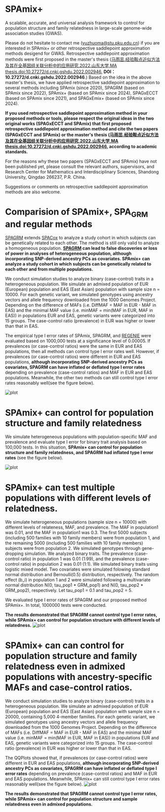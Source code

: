 # SPAmix+
A scalable, accurate, and universal analysis framework to control for population structure and family relatedness in large-scale genome-wide association studies (GWAS).

Please do not hesitate to contact me (yuzhuoma@stu.pku.edu.cn) if you are interested in SPAmix+ or other retrospective saddlepoint approximation methods desigend for GWAS. Retrospective saddlepoint approximation methods were first proposed in the master's thesis ([马雨茁.经验鞍点近似方法及其在全基因组关联分析中的应用研究.2022.山东大学,MA thesis.doi:10.27272/d.cnki.gshdu.2022.002946.](https://kns.cnki.net/kcms2/article/abstract?v=jkwd3qsBIEKwkKkgMuimTLSEojAEBaWSJzCAd3uOCepX09aaYi1Vhn87HddxnsydAW9MGQHzgdF9Nw93IZ_DZCdJbGAX3C13DfGxpW58VBV273z1eVlg75Je1akPxIDc5iiSpz46iutS1tt9m3MJRg==&uniplatform=NZKPT&language=CHS) 
**DOI：	10.27272/d.cnki.gshdu.2022.002946**.) Based on the idea in the above master's thesis, we have applied retrospective saddlepoint approximation to several methods including SPAmix (since 2020), SPAGRM (based on SPAmix since 2022), SPAmix+ (based on SPAmix since 2024), SPAGxECCT (based on SPAmix since 2021), and SPAGxEmix+ (based on SPAmix since 2024). 

**If you used retrospective saddlepoint approximation method in your proposed methods or tools, please respect the original ideas in the two original works (SPAGxECCT and SPAmix) that first proposed retrospective saddlepoint approximation method and cite the two papers (SPAGxECCT and SPAmix) or the master's thesis ([马雨茁.经验鞍点近似方法及其在全基因组关联分析中的应用研究.2022.山东大学,MA thesis.doi:10.27272/d.cnki.gshdu.2022.002946.](https://kns.cnki.net/kcms2/article/abstract?v=jkwd3qsBIEKwkKkgMuimTLSEojAEBaWSJzCAd3uOCepX09aaYi1Vhn87HddxnsydAW9MGQHzgdF9Nw93IZ_DZCdJbGAX3C13DfGxpW58VBV273z1eVlg75Je1akPxIDc5iiSpz46iutS1tt9m3MJRg==&uniplatform=NZKPT&language=CHS) according to academic standards.**

For the reasons why these two papers (SPAGxECCT and SPAmix) have not been published yet, please consult the relevant authors, supervisors, and Research Center for Mathematics and Interdisciplinary Sciences, Shandong University, Qingdao 266237, P.R. China.

Suggestions or comments on retrospective saddlepoint approximation methods are also welcome.

# Comparision of SPAmix+, SPA<sub>GRM</sub> and regular methods

[SPAGRM](https://wenjianbi.github.io/grab.github.io/docs/approach_SPACox.html) extends [SPACox](https://wenjianbi.github.io/grab.github.io/docs/approach_SPACox.html) to analyze a study cohort in which subjects can be genetically related to each other. The method is still only valid to analyze a homogeneous population. **[SPAGRM](https://github.com/HeXuPKU/SPAGRM) can lead to false discoveries or loss of power in analyses of heterogeneous population, although incorporating SNP-derived ancestry PCs as covariates. SPAmix+ can analyze a study cohort in which subjects can be genetically related to each other and from multiple populations.** 

We conduct simulation studies to analyze binary (case-control) traits in a heterogeneous population. We simulate an admixed population of EUR (European) population and EAS (East Asian) population with sample size n = 10000. For each genetic variant, we simulated genotypes using ancestry vectors and allele frequency downloaded from the 1000 Genomes Project. Depending on the difference of MAFs (i.e. DiffMAF = MAF in EUR - MAF in EAS) and the minimal MAF value (i.e. minMAF = min(MAF in EUR, MAF in EAS)) in populations EUR and EAS, genetic variants were categorized into 15 groups. The case-control ratio (prevalence) in EUR was higher or lower than that in EAS.

The empirical type I error rates of SPAmix, SPAGRM, and [REGENIE](https://rgcgithub.github.io/regenie/) were evaluated based on 1000,000 tests at a significance level of 0.00005. If prevalences (or case-control ratios) were the same in EUR and EAS populations, then all methods can control type I error rates well. However, if prevalences (or case-control ratios) were different in EUR and EAS populations, **although incorporating SNP-derived ancestry PCs as covariates, SPAGRM can have inflated or deflated type I error rates** depending on prevalence (case-control ratios) and MAF in EUR and EAS populations. Meanwhile, the other two methods can still control type I error rates reasonably well(see the figure below).

![plot](https://github.com/YuzhuoMa97/SPAmixPlus/blob/main/Simulation%20studies/Figures/typeIerror_rates_pheno_hetero_GRAB_SPAGRM_GRM_I_GRAB_SPAmix_REGENIE.jpeg)

# SPAmix+ can control for population structure and family relatedness

We simulate heterogeneous populations with population-specific MAF and prevalence and evaluate type I error for binary trait analysis based on 100,000 tests. In this situation, **SPAmix+ can control for population structure and family relatedness, and SPAGRM had inflated type I error rates** (see the figure below).

![plot](https://github.com/YuzhuoMa97/SPAmixPlus/blob/main/Simulation%20studies/Figures/typeIerror_binary_phenotype_SPAmixPlus_test10.jpeg)

# SPAmix+ can test multiple populations with different levels of relatedness.

We simulate heterogeneous populations (sample size n = 10000) with different levels of relateness, MAF, and prevalence. The MAF in population1 was 0.01, and the MAF in population1 was 0.3. The first 5000 subjects (including 500 families with 10 family members) were from population 1, and the remaining 5000 (including 500 families with 10 family members) subjects were from population 2. We simulated genotypes through gene-dropping simulation. We analyzed binary traits. The prevalence (case-control ratio) in population 1 was 0.01 (1:99), and the prevalence (case-control ratio) in population 2 was 0.01 (1:1). We simulated binary traits using logistic mixed model. Two covariates were simulated folowing standard normal distribution and Bernoulli(0.5) distribution, respectively. The random effect (b_i) in population 1 and 2 were simulated following a multivariate normal distribution N(0, tau_pop1 * GRM_pop1) and N(0, tau_pop2 * GRM_pop2), respectively. Let tau_pop1 = 0.1 and tau_pop2 = 5. 

We evaluated type I error rates of SPAGRM and our proposed method SPAmix+. In total, 1000000 tests were conducted. 

**The results demonstrated that SPAGRM cannot control type I error rates, while SPAmix+ can control for population structure with different levels of relatedness.**
![plot](https://github.com/YuzhuoMa97/SPAmixPlus/blob/main/Simulation%20studies/Figures/typeIerror_binary_phenotype_SPAmixPlus_GRAB_SPAGRM_test10_1e6.jpeg)

# SPAmix+ can can control for population structure and family relatedness even in admixed populations with ancestry-specific MAFs and case-control ratios.

We conduct simulation studies to analyze binary (case-control) traits in a heterogeneous population. We simulate an admixed population of EUR (European) population and EAS (East Asian) population with sample size n = 20000, containing 5,000 4-member families. For each genetic variant, we simulated genotypes using ancestry vectors and allele frequency downloaded from the 1000 Genomes Project. Depending on the difference of MAFs (i.e. DiffMAF = MAF in EUR - MAF in EAS) and the minimal MAF value (i.e. minMAF = min(MAF in EUR, MAF in EAS)) in populations EUR and EAS, genetic variants were categorized into 15 groups. The case-control ratio (prevalence) in EUR was higher or lower than that in EAS.

The QQPlots showed that, if prevalences (or case-control ratios) were different in EUR and EAS populations, **although incorporating SNP-derived ancestry PCs as covariates, SPAGRM can have inflated or deflated type I error rates** depending on prevalence (case-control ratios) and MAF in EUR and EAS populations. Meanwhile, SPAmix+ can still control type I error rates reasonably well(see the figure below).
![plot](https://github.com/YuzhuoMa97/SPAmixPlus/blob/main/Simulation%20studies/Figures/binary-type-one-error-1e6-5methods-sigLevel-QQplot_prevalence.id-7.png)

**The results demonstrated that SPAGRM cannot control type I error rates, while SPAmix+ can control for population structure and sample relatedness even in admixed populations.**
